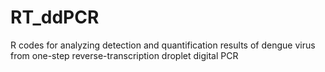 # RT_ddPCR
R codes for analyzing detection and quantification results of dengue virus from one-step reverse-transcription droplet digital PCR
